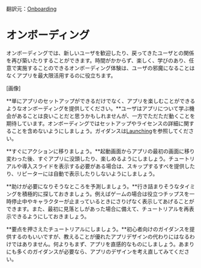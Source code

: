 翻訳元：[Onboarding](https://developer.apple.com/design/human-interface-guidelines/ios/app-architecture/onboarding/)

# オンボーディング

オンボーディングでは、新しいユーザを歓迎したり、戻ってきたユーザとの関係を再び築いたりすることができます。時間がかからず、楽しく、学びのあり、任意で実施することのできるオンボーディング体験は、ユーザの邪魔になることはなくアプリを最大限活用するのに役立ちます。

[画像]

**単にアプリのセットアップができるだけでなく、アプリを楽しむことができるようなオンボーディングを提供してください。**ユーザはアプリについて学ぶ機会があることは良いことだと思うかもしれませんが、一方でただただ動くことを期待しています。オンボーディングではセットアップやライセンスの詳細に関することを含めないようにしましょう。ガイダンスは[Launching](https://developer.apple.com/design/human-interface-guidelines/ios/app-architecture/launching)を参照してください。

**すぐにアクションに移りましょう。**起動画面からアプリの最初の画面に移り変わった後、すぐアプリに没頭したり、楽しめるようにしましょう。チュートリアルや導入スライドを表示する必要がある場合は、スキップするすべを提供したり、リピーターには自動で表示したりしないようにしましょう。

**助けが必要になりそうなところを予測しましょう。**行き詰まりそうなタイミングを積極的に探しておきましょう。例えばゲームの場合は役立つチップスを一時停止中やキャラクターが止まっているときにさりげなく表示してあげることができます。また、最初に見落としがあった場合に備えて、チュートリアルを再表示できるようにしておきましょう。

**要点を押さえたチュートリアルにしましょう。**初心者向けのガイダンスを提供するのもいいですが、教えることが優れたアプリデザインの代わりにはなるわけではありません。何よりもまず、アプリを直感的なものにしましょう。あまりにも多くのガイダンスが必要なら、アプリのデザインを考え直してみてください。






